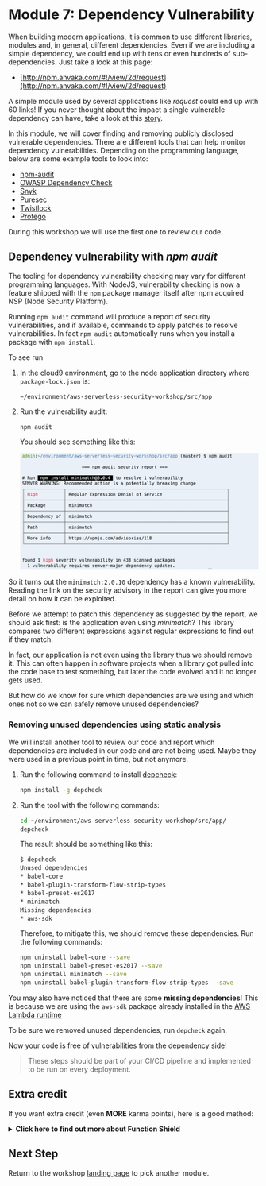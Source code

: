 # Module 7: Dependency Vulnerability 

When building modern applications, it is common to use different libraries, modules and, in general, different dependencies. Even if we are including a simple dependency, we could end up with tens or even hundreds of sub-dependencies. Just take a look at this page:

- [http://npm.anvaka.com/#!/view/2d/request](http://npm.anvaka.com/#!/view/2d/request)

A simple module used by several applications like *request* could end up with 60 links! If you never thought about the impact a single vulnerable dependency can have, take a look at this [story](https://www.theregister.co.uk/2016/03/23/npm_left_pad_chaos/). 

In this module, we will cover finding and removing publicly disclosed vulnerable dependencies. There are different tools that can help monitor dependency vulnerabilities. Depending on the programming language, below are some example tools to look into: 

- [npm-audit](https://docs.npmjs.com/cli/audit)
- [OWASP Dependency Check](https://www.owasp.org/index.php/OWASP_Dependency_Check) 
- [Snyk](https://snyk.io/)
- [Puresec](https://www.puresec.io) 
- [Twistlock](https://www.twistlock.com/)
- [Protego](https://www.protego.io/)

During this workshop we will use the first one to review our code.

## Dependency vulnerability with *npm audit*

The tooling for dependency vulnerability checking may vary for different programming languages. With NodeJS, vulnerability checking is now a feature shipped with the `npm` package manager itself after npm acquired NSP (Node Security Platform). 

Running `npm audit` command will produce a report of security vulnerabilities, and if available, commands to apply patches to resolve vulnerabilities. In fact `npm audit` automatically runs when you install a package with `npm install`. 

To see run 

1. In the cloud9 environment, go to the node application directory where `package-lock.json` is:
	
	```
	~/environment/aws-serverless-security-workshop/src/app
	```	
	
1. Run the vulnerability audit:

	```
	npm audit
	```	
	
	You should see something like this: 
	
	![](images/audit-result.png)
 
So it turns out the `minimatch:2.0.10` dependency has a known vulnerability.  Reading the link on the security advisory in the report can give you more detail on how it can be exploited.
	
Before we attempt to patch this dependency as suggested by the report, we should ask first: is the application even using *minimatch*? This library compares two different expressions against regular expressions to find out if they match. 

In fact, our application is not even using the library thus we should remove it. This can often happen in software projects when a library got pulled into the code base to test something, but later the code evolved and it no longer gets used. 

But how do we know for sure which dependencies are we using and which ones not so we can safely remove unused dependencies?

### Removing unused dependencies using static analysis

We will install another tool to review our code and report which dependencies are included in our code and are not being used. Maybe they were used in a previous point in time, but not anymore.

1. Run the following command to install [depcheck](https://www.npmjs.com/package/depcheck?activeTab=readme):

	```bash
	npm install -g depcheck
	```

2. Run the tool with the following commands:

	```bash
	cd ~/environment/aws-serverless-security-workshop/src/app/
	depcheck
	```

	The result should be something like this:
	
	```bash
	$ depcheck
	Unused dependencies
	* babel-core
	* babel-plugin-transform-flow-strip-types
	* babel-preset-es2017
	* minimatch
	Missing dependencies
	* aws-sdk
	```
	
	Therefore, to mitigate this, we should remove these dependencies. Run the following commands:
	
	```bash
	npm uninstall babel-core --save
	npm uninstall babel-preset-es2017 --save
	npm uninstall minimatch --save
	npm uninstall babel-plugin-transform-flow-strip-types --save
	```

You may also have noticed that there are some **missing dependencies**! This is because we are using the `aws-sdk` package already installed in the [AWS Lambda runtime](https://docs.aws.amazon.com/lambda/latest/dg/current-supported-versions.html)

To be sure we removed unused dependencies, run `depcheck` again.

Now your code is free of vulnerabilities from the dependency side!

> These steps should be part of your CI/CD pipeline and implemented to be run on every deployment.

## Extra credit

If you want extra credit (even **MORE** karma points), here is a good method:

<details>
<summary><strong>Click here to find out more about Function Shield </strong></summary><p>

Doing Vulnerability checks before the code is released is a minimum bar. In order to achieve better security posture, you can further prevent vulnerabilities from within your own code! Which ones?

* If not required, block outbound network traffic from your function.
* Disable `/tmp` if it's not used
* Disable the ability to launch child processes from within the Lambda container.

Luckily for you, this could be easily achievable with the free library produced by [Puresec](https://www.puresec.io/function-shield)

![Function Shield](images/functionshield.png)


For an extra point, use this library to alert and/or block these features from within your Lambda Function.

Here is some *'malicious code'* you can use:

```javascript
var sys = require('sys');
var exec = require('child_process').exec;
```

And within your handler:

```javascript
var dir = exec("echo 'I'm a malicious code", function(err, stdout, stderr) {
    console.log(stdout);
});
    
dir.on('exit', function (code) {
    //Do something
});
```

Try to block your executions and review CloudWatch logs to find out the output!

</details>

## Next Step 

Return to the workshop [landing page](../../README.md) to pick another module.

